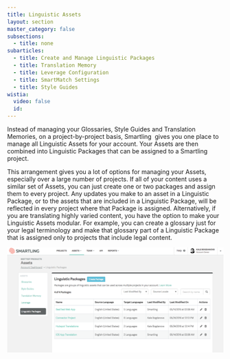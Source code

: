 ```yaml
---
title: Linguistic Assets
layout: section
master_category: false
subsections:
  - title: none
subarticles:
  - title: Create and Manage Linguistic Packages
  - title: Translation Memory
  - title: Leverage Configuration
  - title: SmartMatch Settings
  - title: Style Guides
wistia:
  video: false
  id:
---
```



Instead of managing your Glossaries, Style Guides and Translation Memories, on a project-by-project basis, Smartling  gives you one place to manage all Linguistic Assets for your account. Your Assets are then combined into Linguistic Packages that can be assigned to a Smartling project.

This arrangement gives you a lot of options for managing your Assets, especially over a large number of projects. If all of your content uses a similar set of Assets, you can just create one or two packages and assign them to every project. Any updates you make to an asset in a Linguistic Package, or to the assets that are included in a Linguistic Package, will be reflected in every project where that Package is assigned. Alternatively, if you are translating highly varied content, you have the option to make your Linguistic Assets modular. For example, you can create a glossary just for your legal terminology and make that glossary part of a Linguistic Package that is assigned only to projects that include legal content.

![](/uploads/versions/smartling___linguistic_assets---x----1267-615x---.png)
